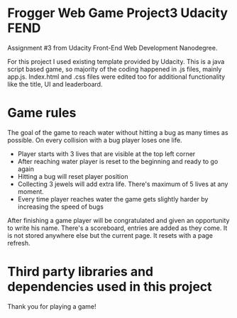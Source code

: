 # Frogger Web Game Project3 Udacity FEND
Assignment #3 from Udacity Front-End Web Development Nanodegree.

For this project I used existing template provided by Udacity. This is a java script based game, so majority of the coding happened in .js files, mainly app.js. Index.html and .css files were edited too for additional functionality like the title, UI and leaderboard.

# Game rules
The goal of the game to reach water without hitting a bug as many times as possible. On every collision with a bug player loses one life.
* Player starts with 3 lives that are visible at the top left corner
* After reaching water player is reset to the beginning and ready to go again
* Hitting a bug will reset player position
* Collecting 3 jewels will add extra life. There's maximum of 5 lives at any moment.
* Every time player reaches water the game gets slightly harder by increasing the speed of bugs

After finishing a game player will be congratulated and given an opportunity to write his name.
There's a scoreboard, entries are added as they come. It is not stored anywhere else but the current page. It resets with a page refresh.

# Third party libraries and dependencies used in this project


Thank you for playing a game!
